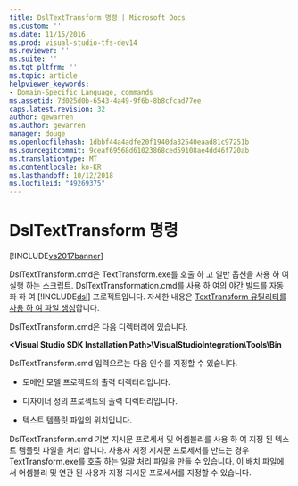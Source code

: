 ```yaml
---
title: DslTextTransform 명령 | Microsoft Docs
ms.custom: ''
ms.date: 11/15/2016
ms.prod: visual-studio-tfs-dev14
ms.reviewer: ''
ms.suite: ''
ms.tgt_pltfrm: ''
ms.topic: article
helpviewer_keywords:
- Domain-Specific Language, commands
ms.assetid: 7d025d0b-6543-4a49-9f6b-8b8cfcad77ee
caps.latest.revision: 32
author: gewarren
ms.author: gewarren
manager: douge
ms.openlocfilehash: 1dbbf44a4adfe20f1940da32540eaad81c97251b
ms.sourcegitcommit: 9ceaf69568d61023868ced59108ae4dd46f720ab
ms.translationtype: MT
ms.contentlocale: ko-KR
ms.lasthandoff: 10/12/2018
ms.locfileid: "49269375"
---
```

# <a name="the-dsltexttransform-command"></a>DslTextTransform 명령
[!INCLUDE[vs2017banner](../includes/vs2017banner.md)]

DslTextTransform.cmd은 TextTransform.exe를 호출 하 고 일반 옵션을 사용 하 여 실행 하는 스크립트. DslTextTransformation.cmd를 사용 하 여의 야간 빌드를 자동화 하 여 [!INCLUDE[dsl](../includes/dsl-md.md)] 프로젝트입니다. 자세한 내용은 [TextTransform 유틸리티를 사용 하 여 파일 생성](../modeling/generating-files-with-the-texttransform-utility.md)합니다.  
  
 DslTextTransform.cmd은 다음 디렉터리에 있습니다.  
  
 **\<Visual Studio SDK Installation Path>\VisualStudioIntegration\Tools\Bin**  
  
 DslTextTransform.cmd 입력으로는 다음 인수를 지정할 수 있습니다.  
  
-   도메인 모델 프로젝트의 출력 디렉터리입니다.  
  
-   디자이너 정의 프로젝트의 출력 디렉터리입니다.  
  
-   텍스트 템플릿 파일의 위치입니다.  
  
 DslTextTransform.cmd 기본 지시문 프로세서 및 어셈블리를 사용 하 여 지정 된 텍스트 템플릿 파일을 처리 합니다. 사용자 지정 지시문 프로세서를 만드는 경우 TextTransform.exe를 호출 하는 일괄 처리 파일을 만들 수 있습니다. 이 배치 파일에서 어셈블리 및 연관 된 사용자 지정 지시문 프로세서를 지정할 수 있습니다.



